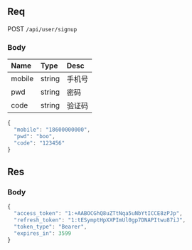 ## Req

POST `/api/user/signup`

### Body

| Name   | Type   | Desc   |
|:-------|:-------|:-------|
| mobile | string | 手机号 |
| pwd    | string | 密码   |
| code   | string | 验证码 |

```js
{
  "mobile": "18600000000",
  "pwd": "boo",
  "code": "123456"
}
```

## Res
### Body
```js
{
  "access_token": "1:+AABOCGhQ8uZTtNqa5uNbYtICCE8zPJp",
  "refresh_token": "1:tESymptHpXXPImUl0gp7DNAPItwu87iJ",
  "token_type": "Bearer",
  "expires_in": 3599
}
```


